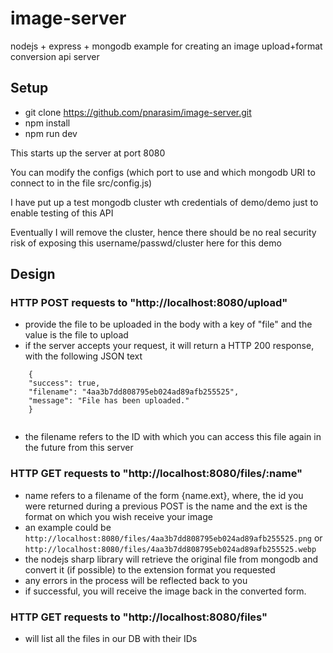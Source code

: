 # image-server
nodejs + express + mongodb example for creating an image upload+format conversion api server


## Setup
- git clone https://github.com/pnarasim/image-server.git 
- npm install
- npm run dev


This starts up the server at port 8080

You can modify the configs (which port to use and which mongodb URI to connect to in the file src/config.js)

I have put up a test mongodb cluster wth credentials of demo/demo just to enable testing of this API

Eventually I will remove the cluster, hence there should be no real security risk of exposing this username/passwd/cluster here for this demo


## Design
### HTTP POST requests to "http://localhost:8080/upload"
- provide the file to be uploaded in the body with a key of "file" and the value is the file to upload
- if the server accepts your request, it will return a HTTP 200 response, with the following JSON text
```
	{
    "success": true,
    "filename": "4aa3b7dd808795eb024ad89afb255525",
    "message": "File has been uploaded."
	}
 
```

- the filename refers to the ID with which you can access this file again in the future from this server

### HTTP GET requests to "http://localhost:8080/files/:name"
-  name refers to a filename of the form {name.ext}, where, the id you were returned during a previous POST is the name and the ext is the format on which you wish receive your image
- an example could be `http://localhost:8080/files/4aa3b7dd808795eb024ad89afb255525.png` or `http://localhost:8080/files/4aa3b7dd808795eb024ad89afb255525.webp`
- the nodejs sharp library will retrieve the original file from mongodb and convert it (if possible) to the extension format you requested
- any errors in the process will be reflected back to you
- if successful, you will receive the image back in the converted form.

### HTTP GET requests to "http://localhost:8080/files"
- will list all the files in our DB with their IDs 

